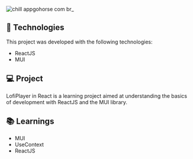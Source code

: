 ![chill appgohorse com br_](https://user-images.githubusercontent.com/62969620/181406578-6dee917a-0f9c-40a0-9ffa-5a53a1c024b9.png)

## 🚀 Technologies
This project was developed with the following technologies:
- ReactJS
- MUI

## 💻 Project
LofiPlayer in React is a learning project aimed at understanding the basics of development with ReactJS and the MUI library.

## 📚 Learnings
- MUI
- UseContext
- ReactJS


